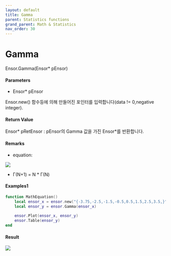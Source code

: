 ```yaml
---
layout: default
title: Gamma
parent: Statistics functions
grand_parent: Math & Statistics
nav_order: 30
---
```


# Gamma

Ensor.Gamma\(Ensor\* pEnsor\)

#### Parameters

* Ensor\* pEnsor

Ensor.new\(\) 함수등에 의해 만들어진 포인터를 입력합니다\(data != 0,negative integer\).

#### Return Value

Ensor\* pRetEnsor : pEnsor의 Gamma 값을 가진  Ensor\*를 반환합니다.

#### Remarks

* equation:

![](/StatisticsAPI/GammaFunc.png)

* Г\(N+1\) = N \* Г\(N\)

#### Examples1

```lua
function MathEquation()
 	local ensor_x = ensor.new("{-3.75,-2.5,-1.5,-0.5,0.5,1.5,2.5,3.5,}")
 	local ensor_y = ensor.Gamma(ensor_x)
 
	ensor.Plot(ensor_x, ensor_y)
 	ensor.Table(ensor_y)
end 
```

#### Result

![](/StatisticsAPI/GammaResult.png)

